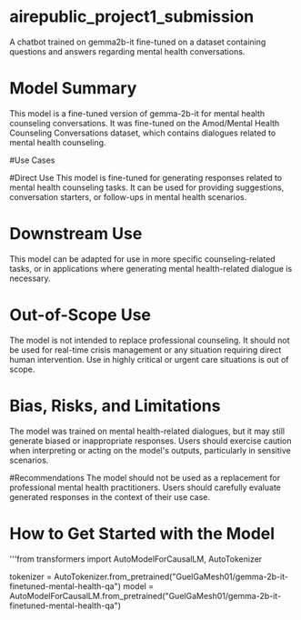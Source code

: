 # airepublic_project1_submission

A chatbot trained on gemma2b-it fine-tuned on a dataset containing questions and answers regarding mental health conversations.

# Model Summary

This model is a fine-tuned version of gemma-2b-it for mental health counseling conversations. It was fine-tuned on the Amod/Mental Health Counseling Conversations dataset, which contains dialogues related to mental health counseling.

#Use Cases

#Direct Use
This model is fine-tuned for generating responses related to mental health counseling tasks. It can be used for providing suggestions, conversation starters, or follow-ups in mental health scenarios.

# Downstream Use 
This model can be adapted for use in more specific counseling-related tasks, or in applications where generating mental health-related dialogue is necessary.

# Out-of-Scope Use
The model is not intended to replace professional counseling. It should not be used for real-time crisis management or any situation requiring direct human intervention. Use in highly critical or urgent care situations is out of scope.

# Bias, Risks, and Limitations
The model was trained on mental health-related dialogues, but it may still generate biased or inappropriate responses. Users should exercise caution when interpreting or acting on the model's outputs, particularly in sensitive scenarios.

#Recommendations
The model should not be used as a replacement for professional mental health practitioners. Users should carefully evaluate generated responses in the context of their use case.

# How to Get Started with the Model
'''from transformers import AutoModelForCausalLM, AutoTokenizer

tokenizer = AutoTokenizer.from_pretrained("GuelGaMesh01/gemma-2b-it-finetuned-mental-health-qa") model = AutoModelForCausalLM.from_pretrained("GuelGaMesh01/gemma-2b-it-finetuned-mental-health-qa")
